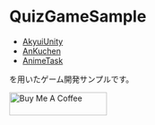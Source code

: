 # QuizGameSample

- [AkyuiUnity](https://github.com/kyubuns/AkyuiUnity)
- [AnKuchen](https://github.com/kyubuns/AnKuchen)
- [AnimeTask](https://github.com/kyubuns/AnimeTask)

を用いたゲーム開発サンプルです。

<a href="https://www.buymeacoffee.com/kyubuns" target="_blank"><img src="https://cdn.buymeacoffee.com/buttons/default-orange.png" alt="Buy Me A Coffee" height="41" width="174"></a>
